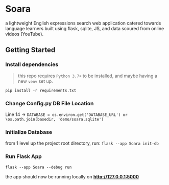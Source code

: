 # Soara
a lightweight English expressions search web application catered towards language learners built using flask, sqlite, JS, and data scoured from online videos (YouTube).

## Getting Started

### Install dependencies
> this repo requires `Python 3.7+` to be installed, and maybe having a new `venv` set up.

`pip install -r requirements.txt`

### Change Config.py DB File Location
Line 14 -> `DATABASE = os.environ.get('DATABASE_URL') or \os.path.join(basedir, 'demo/soara.sqlite')`

### Initialize Database
from 1 level up the project root directory, run:
`flask --app Soara init-db`

### Run Flask App
`flask --app Soara --debug run`

the app should now be running locally on **http://127.0.0.1:5000**
